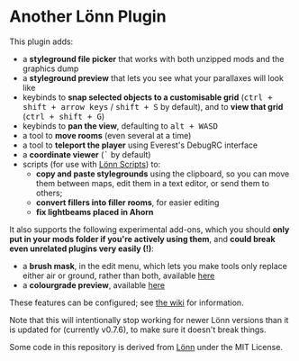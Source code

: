 # Another Lönn Plugin

This plugin adds:
- a **styleground file picker** that works with both unzipped mods and the graphics dump
- a **styleground preview** that lets you see what your parallaxes will look like
- keybinds to **snap selected objects to a customisable grid** (<kbd>ctrl + shift + arrow keys</kbd> / <kbd>shift + S</kbd> by default), and to **view that grid** (<kbd>ctrl + shift + G</kbd>)
- keybinds to **pan the view**, defaulting to <kbd>alt + </kbd><kbd>W</kbd><kbd>A</kbd><kbd>S</kbd><kbd>D</kbd>
- a tool to **move rooms** (even several at a time)
- a tool to **teleport the player** using Everest's DebugRC interface
- a **coordinate viewer** (<kbd>`</kbd> by default)
- scripts (for use with [Lönn Scripts](https://gamebanana.com/tools/8050)) to:
  - **copy and paste stylegrounds** using the clipboard, so you can move them between maps, edit them in a text editor, or send them to others;
  - **convert fillers into filler rooms**, for easier editing
  - **fix lightbeams placed in Ahorn**

It also supports the following experimental add-ons, which you should **only put in your mods folder if you're actively using them**, and **could break even unrelated plugins very easily (!)**:
- a **brush mask**, in the edit menu, which lets you make tools only replace either air or ground, rather than both, available [here](https://github.com/microlith57/AnotherLoennPlugin/releases/tag/brushmask-v1.0.0)
- a **colourgrade preview**, available [here](https://github.com/microlith57/AnotherLoennPlugin/releases/tag/colorgrading-v1.0.0)

These features can be configured; see [the wiki](https://github.com/microlith57/AnotherLoennPlugin/wiki) for information.

Note that this will intentionally stop working for newer Lönn versions than it is updated for (currently v0.7.6), to make sure it doesn't break things.

Some code in this repository is derived from [Lönn](https://github.com/CelestialCartographers/Loenn) under the MIT License.
